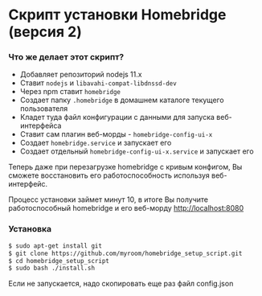 # Скрипт установки Homebridge (версия 2)

### Что же делает этот скрипт?

* Добавляет репозиторий nodejs 11.x
* Ставит `nodejs` и `libavahi-compat-libdnssd-dev`
* Через npm ставит `homebridge`
* Создает папку `.homebridge` в домашнем каталоге текущего пользователя
* Кладет туда файл конфигурации с данными для запуска веб-интерфейса
* Ставит сам плагин веб-морды - `homebridge-config-ui-x`
* Создает `homebridge.service` и запускает его
* Создает отдельный `homebridge-config-ui-x.service` и запускает его

Теперь даже при перезагрузке homebridge с кривым конфигом, Вы сможете восстановить его работоспособность используя веб-интерфейс.

Процесс установки займет минут 10, в итоге Вы получите работоспособный homebridge и его веб-морду [http://localhost:8080](http://localhost:8080)

### Установка


```sh
$ sudo apt-get install git
$ git clone https://github.com/myroom/homebridge_setup_script.git
$ cd homebridge_setup_script
$ sudo bash ./install.sh
```

Если не запускается, надо скопировать еще раз файл config.json
